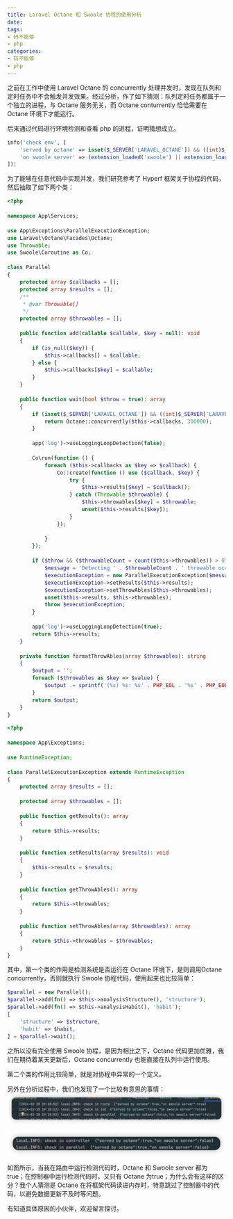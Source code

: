 ```yaml
---
title: Laravel Octane 和 Swoole 协程的使用分析
date: 
tags:
- 码不能停
- php
categories:
- 码不能停
- php
---
```


之前在工作中使用 Laravel Octane 的 concurrently 处理并发时，发现在队列和定时任务中不会触发并发效果。经过分析，作了如下猜测：队列定时任务都属于一个独立的进程，与 Octane 服务无关，而 Octane conturrently 恰恰需要在 Octane 环境下才能运行。

后来通过代码进行环境检测和查看 php 的进程，证明猜想成立。
```php
info('check env', [
    'served by octane' => isset($_SERVER['LARAVEL_OCTANE']) && ((int)$_SERVER['LARAVEL_OCTANE'] === 1),
    'on swoole server' => (extension_loaded('swoole') || extension_loaded('openswoole')) && app()->bound(Server::class)
]);
```

为了能够在任意代码中实现并发，我们研究参考了 Hyperf 框架关于协程的代码，然后抽取了如下两个类：
```php
<?php

namespace App\Services;

use App\Exceptions\ParallelExecutionException;
use Laravel\Octane\Facades\Octane;
use Throwable;
use Swoole\Coroutine as Co;

class Parallel
{
    protected array $callbacks = [];
    protected array $results = [];
    /**
     * @var Throwable[]
     */
    protected array $throwables = [];

    public function add(callable $callable, $key = null): void
    {
        if (is_null($key)) {
            $this->callbacks[] = $callable;
        } else {
            $this->callbacks[$key] = $callable;
        }
    }

    public function wait(bool $throw = true): array
    {
        if (isset($_SERVER['LARAVEL_OCTANE']) && ((int)$_SERVER['LARAVEL_OCTANE'] === 1)) {
            return Octane::concurrently($this->callbacks, 300000);
        }

        app('log')->useLoggingLoopDetection(false);
        
        Co\run(function () {
            foreach ($this->callbacks as $key => $callback) {
                Co::create(function () use ($callback, $key) {
                    try {
                        $this->results[$key] = $callback();
                    } catch (Throwable $throwable) {
                        $this->throwables[$key] = $throwable;
                        unset($this->results[$key]);
                    }
                });

            }
        });

        if ($throw && ($throwableCount = count($this->throwables)) > 0) {
            $message = 'Detecting ' . $throwableCount . ' throwable occurred during parallel execution:' . PHP_EOL . $this->formatThrowAbles($this->throwables);
            $executionException = new ParallelExecutionException($message);
            $executionException->setResults($this->results);
            $executionException->setThrowAbles($this->throwables);
            unset($this->results, $this->throwables);
            throw $executionException;
        }

        app('log')->useLoggingLoopDetection(true);
        return $this->results;
    }

    private function formatThrowAbles(array $throwables): string
    {
        $output = '';
        foreach ($throwables as $key => $value) {
            $output .= sprintf('(%s) %s: %s' . PHP_EOL . '%s' . PHP_EOL, $key, get_class($value), $value->getMessage(), $value->getTraceAsString());
        }
        return $output;
    }
}
```


```php
<?php

namespace App\Exceptions;

use RuntimeException;

class ParallelExecutionException extends RuntimeException
{
    protected array $results = [];

    protected array $throwables = [];

    public function getResults(): array
    {
        return $this->results;
    }

    public function setResults(array $results): void
    {
        $this->results = $results;
    }

    public function getThrowAbles(): array
    {
        return $this->throwables;
    }

    public function setThrowAbles(array $throwables): array
    {
        return $this->throwables = $throwables;
    }
}
```

其中，第一个类的作用是检测系统是否运行在 Octane 环境下，是则调用Octane concurrently，否则就执行 Swoole 协程代码，使用起来也比较简单：
```php
$parallel = new Parallel();
$parallel->add(fn() => $this->analysisStructure(), 'structure');
$parallel->add(fn() => $this->analysisHabit(), 'habit');
[
    'structure' => $structure,
    'habit' => $habit,
] = $parallel->wait();
```

之所以没有完全使用 Swoole 协程，是因为相比之下，Octane 代码更加优雅，我们在期待着某天更新后，Octane concurrently 也能直接在队列中运行使用。

第二个类的作用比较简单，就是对协程中异常的一个定义。

另外在分析过程中，我们也发现了一个比较有意思的事情：
![](/images/2024-02-28-swoole-check-1.jpg)

![](/images/2024-02-28-swoole-check-2.jpg)

 如图所示，当我在路由中运行检测代码时，Octane 和 Swoole server 都为 true；在控制器中运行检测代码时，又只有 Octane 为true；为什么会有这样的区分？我个人猜测是 Octane 在将框架代码读进内存时，特意跳过了控制器中的代码，以避免数据更新不及时等问题。
 
 有知道具体原因的小伙伴，欢迎留言探讨。